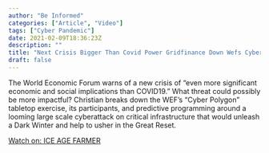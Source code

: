 ```yaml
---
author: "Be Informed"
categories: ["Article", "Video"]
tags: ["Cyber Pandemic"]
date: 2021-02-09T18:36:23Z
description: ""
title: "Next Crisis Bigger Than Covid Power Gridfinance Down Wefs Cyber Polygon"
draft: false
---
```


The World Economic Forum warns of a new crisis of “even more significant economic and social implications than COVID19.”  What threat could  possibly be more impactful?  Christian breaks down the WEF’s “Cyber  Polygon” tabletop exercise, its participants, and predictive programming around a looming large scale cyberattack on critical infrastructure  that would unleash a Dark Winter and help to usher in the Great Reset.  

[Watch on: ICE AGE FARMER](https://www.iceagefarmer.com/2020/11/15/next-crisis-bigger-than-covid-power-gridfinance-down-wefs-cyber-polygon/)